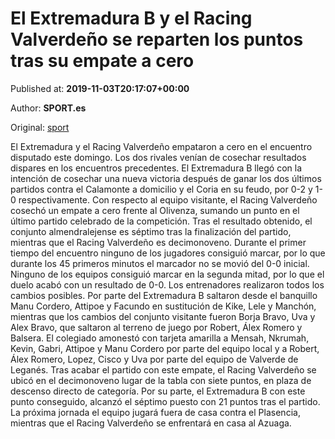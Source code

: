 
# El Extremadura B y el Racing Valverdeño se reparten los puntos tras su empate a cero

Published at: **2019-11-03T20:17:07+00:00**

Author: **SPORT.es**

Original: [sport](https://www.sport.es/es/noticias/tercera-division/el-extremadura-b-y-el-racing-valverdeno-se-reparten-los-puntos-tras-su-empate-a-cero-7713157)

El Extremadura y el Racing Valverdeño empataron a cero en el encuentro disputado este domingo. Los dos rivales venían de cosechar resultados dispares en los encuentros precedentes. El Extremadura B llegó con la intención de cosechar una nueva victoria después de ganar los dos últimos partidos contra el Calamonte a domicilio y el Coria en su feudo, por 0-2 y 1-0 respectivamente. Con respecto al equipo visitante, el Racing Valverdeño cosechó un empate a cero frente al Olivenza, sumando un punto en el último partido celebrado de la competición. Tras el resultado obtenido, el conjunto almendralejense es séptimo tras la finalización del partido, mientras que el Racing Valverdeño es decimonoveno.
Durante el primer tiempo del encuentro ninguno de los jugadores consiguió marcar, por lo que durante los 45 primeros minutos el marcador no se movió del 0-0 inicial.
Ninguno de los equipos consiguió marcar en la segunda mitad, por lo que el duelo acabó con un resultado de 0-0.
Los entrenadores realizaron todos los cambios posibles. Por parte del Extremadura B saltaron desde el banquillo Manu Cordero, Attipoe y Facundo en sustitución de Kike, Lele y Manchón, mientras que los cambios del conjunto visitante fueron Borja Bravo, Uva y Alex Bravo, que saltaron al terreno de juego por Robert, Álex Romero y Balsera.
El colegiado amonestó con tarjeta amarilla a Mensah, Nkrumah, Kevin, Gabri, Attipoe y Manu Cordero por parte del equipo local y a Robert, Álex Romero, Lopez, Cisco y Uva por parte del equipo de Valverde de Leganés.
Tras acabar el partido con este empate, el Racing Valverdeño se ubicó en el decimonoveno lugar de la tabla con siete puntos, en plaza de descenso directo de categoría. Por su parte, el Extremadura B con este punto conseguido, alcanzó el séptimo puesto con 21 puntos tras el partido.
La próxima jornada el equipo jugará fuera de casa contra el Plasencia, mientras que el Racing Valverdeño se enfrentará en casa al Azuaga.

